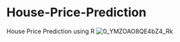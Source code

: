 # House-Price-Prediction
House Price Prediction using R
![0_YMZOAO8QE4bZ4_Rk](https://user-images.githubusercontent.com/96445991/147698056-182ee6b4-7541-4272-8fae-0d6e13372a94.jpg)
